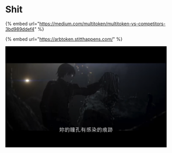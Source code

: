 # Shit

{% embed url="https://medium.com/multitoken/multitoken-vs-competitors-3bd989ddef4" %}

{% embed url="https://arbtoken.stitthappens.com/" %}

![](.gitbook/assets/ping-mu-kuai-zhao-20200330-xia-wu-9.39.59.png)



